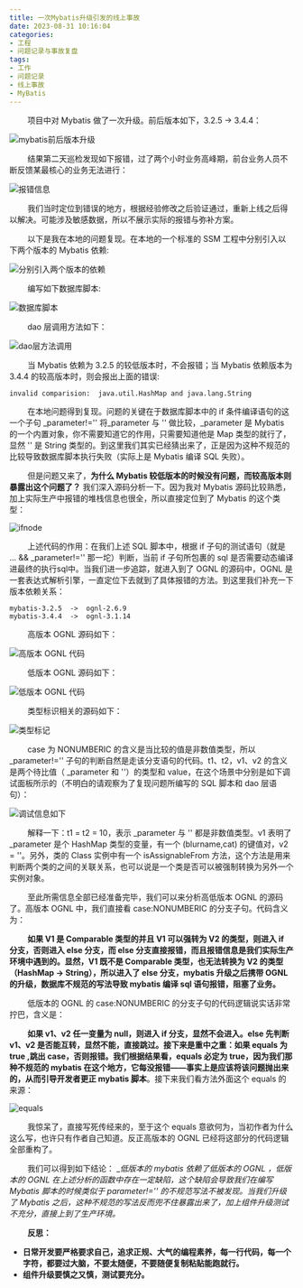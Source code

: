 ```yaml
---
title: 一次Mybatis升级引发的线上事故
date: 2023-08-31 10:16:04
categories:
- 工程
- 问题记录与事故复盘
tags:
- 工作
- 问题记录
- 线上事故
- MyBatis
---
```



&ensp;&ensp;&ensp;&ensp; 项目中对 Mybatis 做了一次升级。前后版本如下，3.2.5 -> 3.4.4：

![mybatis前后版本升级](https://github.com/3546514206/ImageHost.Github.IO/blob/main/%E5%B7%A5%E7%A8%8B/%E9%97%AE%E9%A2%98%E8%AE%B0%E5%BD%95%E4%B8%8E%E4%BA%8B%E6%95%85%E5%A4%8D%E7%9B%98/%E4%B8%80%E6%AC%A1Mybatis%E5%8D%87%E7%BA%A7%E5%BC%95%E5%8F%91%E7%9A%84%E7%BA%BF%E4%B8%8A%E4%BA%8B%E6%95%85/mybatis%E5%89%8D%E5%90%8E%E7%89%88%E6%9C%AC%E5%8D%87%E7%BA%A7.png?raw=true)

&ensp;&ensp;&ensp;&ensp; 结果第二天巡检发现如下报错，过了两个小时业务高峰期，前台业务人员不断反馈某最核心的业务无法进行：

![报错信息](https://github.com/3546514206/ImageHost.Github.IO/blob/main/%E5%B7%A5%E7%A8%8B/%E9%97%AE%E9%A2%98%E8%AE%B0%E5%BD%95%E4%B8%8E%E4%BA%8B%E6%95%85%E5%A4%8D%E7%9B%98/%E4%B8%80%E6%AC%A1Mybatis%E5%8D%87%E7%BA%A7%E5%BC%95%E5%8F%91%E7%9A%84%E7%BA%BF%E4%B8%8A%E4%BA%8B%E6%95%85/%E6%8A%A5%E9%94%99%E4%BF%A1%E6%81%AF.png?raw=true)

&ensp;&ensp;&ensp;&ensp; 我们当时定位到错误的地方，根据经验修改之后验证通过，重新上线之后得以解决。可能涉及敏感数据，所以不展示实际的报错与弥补方案。

&ensp;&ensp;&ensp;&ensp; 以下是我在本地的问题复现。在本地的一个标准的 SSM 工程中分别引入以下两个版本的 Mybatis 依赖:

![分别引入两个版本的依赖](https://github.com/3546514206/ImageHost.Github.IO/blob/main/%E5%B7%A5%E7%A8%8B/%E9%97%AE%E9%A2%98%E8%AE%B0%E5%BD%95%E4%B8%8E%E4%BA%8B%E6%95%85%E5%A4%8D%E7%9B%98/%E4%B8%80%E6%AC%A1Mybatis%E5%8D%87%E7%BA%A7%E5%BC%95%E5%8F%91%E7%9A%84%E7%BA%BF%E4%B8%8A%E4%BA%8B%E6%95%85/%E5%88%86%E5%88%AB%E5%BC%95%E5%85%A5%E4%B8%A4%E4%B8%AA%E7%89%88%E6%9C%AC%E7%9A%84%E4%BE%9D%E8%B5%96.png?raw=true)

&ensp;&ensp;&ensp;&ensp; 编写如下数据库脚本:

![数据库脚本](https://github.com/3546514206/ImageHost.Github.IO/blob/main/%E5%B7%A5%E7%A8%8B/%E9%97%AE%E9%A2%98%E8%AE%B0%E5%BD%95%E4%B8%8E%E4%BA%8B%E6%95%85%E5%A4%8D%E7%9B%98/%E4%B8%80%E6%AC%A1Mybatis%E5%8D%87%E7%BA%A7%E5%BC%95%E5%8F%91%E7%9A%84%E7%BA%BF%E4%B8%8A%E4%BA%8B%E6%95%85/%E6%95%B0%E6%8D%AE%E5%BA%93%E8%84%9A%E6%9C%AC.png?raw=true)

&ensp;&ensp;&ensp;&ensp; dao 层调用方法如下：

![dao层方法调用](https://github.com/3546514206/ImageHost.Github.IO/blob/main/%E5%B7%A5%E7%A8%8B/%E9%97%AE%E9%A2%98%E8%AE%B0%E5%BD%95%E4%B8%8E%E4%BA%8B%E6%95%85%E5%A4%8D%E7%9B%98/%E4%B8%80%E6%AC%A1Mybatis%E5%8D%87%E7%BA%A7%E5%BC%95%E5%8F%91%E7%9A%84%E7%BA%BF%E4%B8%8A%E4%BA%8B%E6%95%85/dao%E5%B1%82%E6%96%B9%E6%B3%95%E8%B0%83%E7%94%A8.png?raw=true)

&ensp;&ensp;&ensp;&ensp; 当 Mybatis 依赖为 3.2.5 的较低版本时，不会报错；当 Mybatis 依赖版本为 3.4.4 的较高版本时，则会报出上面的错误:

```shell
invalid comparision:  java.util.HashMap and java.lang.String
```

&ensp;&ensp;&ensp;&ensp; 在本地问题得到复现。问题的关键在于数据库脚本中的 if 条件编译语句的这一个子句 _parameter!='' 将_parameter 与 '' 做比较，_parameter 是 Mybatis 的一个内置对象，你不需要知道它的作用，只需要知道他是 Map 类型的就行了，显然 '' 是 String 类型的。到这里我们其实已经猜出来了，正是因为这种不规范的比较导致数据库脚本执行失败（实际上是 Mybatis 编译 SQL 失败）。

&ensp;&ensp;&ensp;&ensp; 但是问题又来了，__为什么 Mybatis 较低版本的时候没有问题，而较高版本则暴露出这个问题了？__ 我们深入源码分析一下。因为我对 Mybatis 源码比较熟悉，加上实际生产中报错的堆栈信息也很全，所以直接定位到了 Mybatis 的这个类型：

![ifnode](https://github.com/3546514206/ImageHost.Github.IO/blob/main/%E5%B7%A5%E7%A8%8B/%E9%97%AE%E9%A2%98%E8%AE%B0%E5%BD%95%E4%B8%8E%E4%BA%8B%E6%95%85%E5%A4%8D%E7%9B%98/%E4%B8%80%E6%AC%A1Mybatis%E5%8D%87%E7%BA%A7%E5%BC%95%E5%8F%91%E7%9A%84%E7%BA%BF%E4%B8%8A%E4%BA%8B%E6%95%85/ifnode.png?raw=true)

&ensp;&ensp;&ensp;&ensp; 上述代码的作用：在我们上述 SQL 脚本中，根据 if 子句的测试语句（就是 ... && _parameter!='' 那一坨）判断，当前 if 子句所包裹的 sql 是否需要动态编译进最终的执行sql中。当我们进一步追踪，就进入到了 OGNL 的源码中，OGNL 是一套表达式解析引擎，一直定位下去就到了具体报错的方法。到这里我们补充一下版本依赖关系：

```shell
mybatis-3.2.5  ->  ognl-2.6.9
mybatis-3.4.4  ->  ognl-3.1.14
```

&ensp;&ensp;&ensp;&ensp; 高版本 OGNL 源码如下：

![高版本 OGNL 代码](https://github.com/3546514206/ImageHost.Github.IO/blob/main/%E5%B7%A5%E7%A8%8B/%E9%97%AE%E9%A2%98%E8%AE%B0%E5%BD%95%E4%B8%8E%E4%BA%8B%E6%95%85%E5%A4%8D%E7%9B%98/%E4%B8%80%E6%AC%A1Mybatis%E5%8D%87%E7%BA%A7%E5%BC%95%E5%8F%91%E7%9A%84%E7%BA%BF%E4%B8%8A%E4%BA%8B%E6%95%85/%E9%AB%98%E7%89%88%E6%9C%ACOGNL%E4%BB%A3%E7%A0%81.png?raw=true)

&ensp;&ensp;&ensp;&ensp; 低版本 OGNL 源码如下：

![低版本 OGNL 代码](https://github.com/3546514206/ImageHost.Github.IO/blob/main/%E5%B7%A5%E7%A8%8B/%E9%97%AE%E9%A2%98%E8%AE%B0%E5%BD%95%E4%B8%8E%E4%BA%8B%E6%95%85%E5%A4%8D%E7%9B%98/%E4%B8%80%E6%AC%A1Mybatis%E5%8D%87%E7%BA%A7%E5%BC%95%E5%8F%91%E7%9A%84%E7%BA%BF%E4%B8%8A%E4%BA%8B%E6%95%85/%E4%BD%8E%E7%89%88%E6%9C%ACOGNL%E4%BB%A3%E7%A0%81.png?raw=true)

&ensp;&ensp;&ensp;&ensp; 类型标识相关的源码如下：

![类型标记](https://github.com/3546514206/ImageHost.Github.IO/blob/main/%E5%B7%A5%E7%A8%8B/%E9%97%AE%E9%A2%98%E8%AE%B0%E5%BD%95%E4%B8%8E%E4%BA%8B%E6%95%85%E5%A4%8D%E7%9B%98/%E4%B8%80%E6%AC%A1Mybatis%E5%8D%87%E7%BA%A7%E5%BC%95%E5%8F%91%E7%9A%84%E7%BA%BF%E4%B8%8A%E4%BA%8B%E6%95%85/%E7%B1%BB%E5%9E%8B%E6%A0%87%E8%AE%B0.png?raw=true)

&ensp;&ensp;&ensp;&ensp; case 为 NONUMBERIC 的含义是当比较的值是非数值类型，所以 _parameter!='' 子句的判断自然是走该分支语句的代码。t1、t2，v1、v2 的含义是两个待比值（ _parameter 和 ''）的类型和 value，在这个场景中分别是如下调试面板所示的（不明白的请观察为了复现问题所编写的 SQL 脚本和 dao 层语句）：

![调试信息如下](https://github.com/3546514206/ImageHost.Github.IO/blob/main/%E5%B7%A5%E7%A8%8B/%E9%97%AE%E9%A2%98%E8%AE%B0%E5%BD%95%E4%B8%8E%E4%BA%8B%E6%95%85%E5%A4%8D%E7%9B%98/%E4%B8%80%E6%AC%A1Mybatis%E5%8D%87%E7%BA%A7%E5%BC%95%E5%8F%91%E7%9A%84%E7%BA%BF%E4%B8%8A%E4%BA%8B%E6%95%85/%E8%B0%83%E8%AF%95%E4%BF%A1%E6%81%AF%E5%A6%82%E4%B8%8B.png?raw=true)

&ensp;&ensp;&ensp;&ensp; 解释一下：t1 = t2 = 10，表示 _parameter 与 '' 都是非数值类型。v1 表明了 _parameter 是个 HashMap 类型的变量，有一个 (blurname,cat) 的键值对，v2 = ''。另外，类的 Class 实例中有一个 isAssignableFrom 方法，这个方法是用来判断两个类的之间的关联关系，也可以说是一个类是否可以被强制转换为另外一个实例对象。

&ensp;&ensp;&ensp;&ensp; 至此所需信息全部已经准备完毕，我们可以来分析高低版本 OGNL 的源码了。高版本 OGNL 中，我们直接看 case:NONUMBERIC 的分支子句。代码含义为：

&ensp;&ensp;&ensp;&ensp; __如果 V1 是 Comparable 类型的并且 V1 可以强转为 V2 的类型，则进入 if 分支，否则进入 else 分支，而 else 分支直接报错，而且报错信息是我们实际生产环境中遇到的。显然，V1 既不是 Comparable 类型，也无法转换为 V2 的类型（HashMap -> String），所以进入了 else 分支，mybatis 升级之后携带 OGNL 的升级，数据库不规范的写法导致 mybatis 编译 sql 语句报错，阻塞了业务。__

&ensp;&ensp;&ensp;&ensp; 低版本的 OGNL 的 case:NONUMBERIC 的分支子句的代码逻辑说实话非常拧巴，含义是：

&ensp;&ensp;&ensp;&ensp; __如果 v1、v2 任一变量为 null，则进入 if 分支，显然不会进入。else 先判断v1、v2 是否能互转，显然不能，直接跳过。接下来是重中之重：如果 equals 为 true ,跳出 case，否则报错。我们根据结果看，equals 必定为 true，因为我们那种不规范的 mybatis 在这个地方，它每没报错——事实上是应该将该问题抛出来的，从而引导开发者更正 mybatis 脚本__。接下来我们看方法外面这个 equals 的来源：

![equals](https://github.com/3546514206/ImageHost.Github.IO/blob/main/%E5%B7%A5%E7%A8%8B/%E9%97%AE%E9%A2%98%E8%AE%B0%E5%BD%95%E4%B8%8E%E4%BA%8B%E6%95%85%E5%A4%8D%E7%9B%98/%E4%B8%80%E6%AC%A1Mybatis%E5%8D%87%E7%BA%A7%E5%BC%95%E5%8F%91%E7%9A%84%E7%BA%BF%E4%B8%8A%E4%BA%8B%E6%95%85/equals.png?raw=true)

&ensp;&ensp;&ensp;&ensp; 我惊呆了，直接写死传经来的，至于这个 equals 意欲何为，当初作者为什么这么写，也许只有作者自己知道。反正高版本的 OGNL 已经将这部分的代码逻辑全部重构了。

&ensp;&ensp;&ensp;&ensp; 我们可以得到如下结论： __低版本的 mybatis 依赖了低版本的 OGNL ，低版本的 OGNL 在上述分析的函数中存在一定缺陷，这个缺陷会导致我们在编写 Mybatis 脚本的时候类似于 _parameter!='' 的不规范写法不被发现。当我们升级了 Mybatis 之后，这种不规范的写法反而兜不住暴露出来了，加上组件升级测试不充分，直接上到了生产环境。__

&ensp;&ensp;&ensp;&ensp; __反思：__
* __日常开发要严格要求自己，追求正规、大气的编程素养，每一行代码，每一个字符，都要过大脑，不要太随便，不要随便复制粘贴能跑就行。__
* __组件升级要慎之又慎，测试要充分。__














